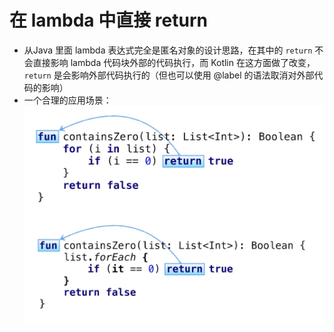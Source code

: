 # 在 lambda 中直接 return

* 从Java 里面 lambda 表达式完全是匿名对象的设计思路，在其中的 `return` 不会直接影响 lambda 代码块外部的代码执行，而 Kotlin 在这方面做了改变，`return` 是会影响外部代码执行的（但也可以使用 @label 的语法取消对外部代码的影响）
* 一个合理的应用场景：
  ![for](resources/for.jpeg)
  ![forEach](resources/forEach.jpeg)